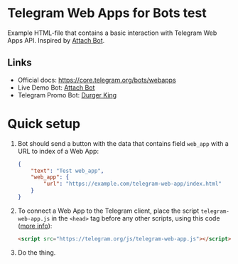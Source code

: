 # Telegram Web Apps for Bots test

Example HTML-file that contains a basic interaction with Telegram Web Apps API. Inspired by [Attach Bot](https://t.me/asmico_attach_bot).

## Links
* Official docs: https://core.telegram.org/bots/webapps
* Live Demo Bot: [Attach Bot](https://t.me/asmico_attach_bot)
* Telegram Promo Bot: [Durger King](https://t.me/durgerkingbot)

# Quick setup

1. Bot should send a button with the data that contains field `web_app` with a URL to index of a Web App:
    ```json
    {
        "text": "Test web_app",
        "web_app": {
            "url": "https://example.com/telegram-web-app/index.html"
        }
    }
    ```

2. To connect a Web App to the Telegram client, place the script `telegram-web-app.js` in the `<head>` tag before any other scripts, using this code ([more info](https://core.telegram.org/bots/webapps#initializing-web-apps)):
    ```html
    <script src="https://telegram.org/js/telegram-web-app.js"></script>
    ```

3. Do the thing.
